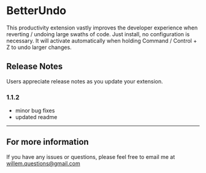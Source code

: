# BetterUndo

This productivity extension vastly improves the developer experience when reverting / undoing large swaths of code.
Just install, no configuration is necessary. It will activate automatically when holding Command / Control + Z to undo larger changes.

## Release Notes

Users appreciate release notes as you update your extension.

### 1.1.2

- minor bug fixes
- updated readme

---

## For more information

If you have any issues or questions, please feel free to email me at willem.questions@gmail.com
